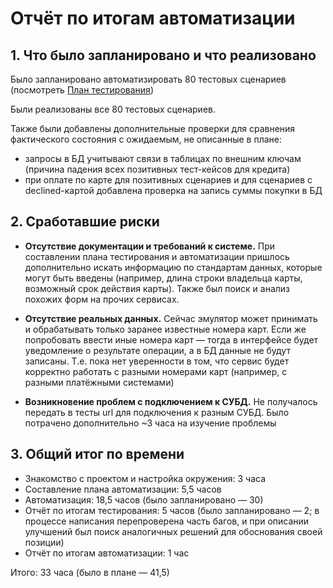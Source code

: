 # Отчёт по итогам автоматизации

## 1. Что было запланировано и что реализовано
Было запланировано автоматизировать 80 тестовых сценариев (посмотреть [План тестирования](https://github.com/albinamv/QA-Diploma/blob/main/docs/Plan.md))

Были реализованы все 80 тестовых сценариев.

Также были добавлены дополнительные проверки для сравнения фактического состояния с ожидаемым, не описанные в плане:
- запросы в БД учитывают связи в таблицах по внешним ключам (причина падения всех позитивных тест-кейсов для кредита)
- при оплате по карте для позитивных сценариев и для сценариев с declined-картой добавлена проверка на запись суммы покупки в БД

## 2. Сработавшие риски
- **Отсутствие документации и требований к системе.**
При составлении плана тестирования и автоматизации пришлось дополнительно искать информацию по стандартам данных, которые могут быть введены (например, длина строки владельца карты, возможный срок действия карты). Также был поиск и анализ похожих форм на прочих сервисах.

- **Отсутствие реальных данных.**
Сейчас эмулятор может принимать и обрабатывать только заранее известные номера карт. Если же попробовать ввести иные номера карт — тогда в интерфейсе будет уведомление о результате операции, а в БД данные не будут записаны. Т.е. пока нет уверенности в том, что сервис будет корректно работать с разными номерами карт (например, с разными платёжными системами)

- **Возникновение проблем с подключением к СУБД.**
Не получалось передать в тесты url для подключения к разным СУБД. Было потрачено дополнительно ~3 часа на изучение проблемы

## 3. Общий итог по времени
- Знакомство с проектом и настройка окружения: 3 часа
- Составление плана автоматизации: 5,5 часов 
- Автоматизация: 18,5 часов (было запланировано — 30)
- Отчёт по итогам тестирования: 5 часов (было запланировано — 2; в процессе написания перепроверена часть багов, и при описании улучшений был поиск аналогичных решений для обоснования своей позиции)
- Отчёт по итогам автоматизации: 1 час 

Итого: 33 часа (было в плане — 41,5)